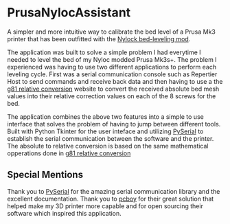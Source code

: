 # PrusaNylocAssistant
 A simpler and more intuitive way to calibrate the bed level of a Prusa Mk3 printer that has been outfitted with the [Nylock bed-leveling mod](https://www.reddit.com/r/prusa3d/comments/bp440f/full_guide_to_doing_nylock_mod_if_you_havent_you/).
 
 The application was built to solve a simple problem I had everytime I needed to level the bed of my Nyloc modded Prusa Mk3s+. The problem I experienced was having to use two different applications to perform each leveling cycle. First was a serial communication console such as Repertier Host to send commands and receive back data and then having to use a the [ g81 relative conversion](https://pcboy.github.io/g81_relative/) website to convert the received absolute bed mesh values into their relative correction values on each of the 8 screws for the bed.

The application combines the above two features into a simple to use interface that solves the problem of having to jump between different tools. Built with Python Tkinter for the user inteface and utilizing [PySerial](https://pyserial.readthedocs.io/en/latest/pyserial.html) to establish the serial communication between the software and the printer. The absolute to relative conversion is based on the same mathematical opperations done in [ g81 relative conversion](https://pcboy.github.io/g81_relative/)

## Special Mentions

Thank you to [PySerial](https://pyserial.readthedocs.io/en/latest/pyserial.html) for the amazing serial communication library and the excellent documentation.
Thank you to [pcboy](https://github.com/pcboy/g81_relative) for their great solution that helped make my 3D printer more capable and for open sourcing their software which inspired this application.
